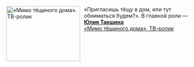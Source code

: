 <!--2025-02-15 10:08:50-->
<div class="yb">
  <div class="rss smaller1 kino_kino"><a href="https://www.kino-teatr.ru/video/46401/" title="«Мимо тёщиного дома». ТВ-ролик"><img src="https://www.kino-teatr.ru/video/1/0/46401/poster.jpg" width="196" height="147" align="left" hspace="5" style="margin: 0px 10px 0px 5px" alt="«Мимо тёщиного дома». ТВ-ролик"/></a>«Пригласишь тёщу в дом, или тут обниматься будем?». В главной роли — <a href=https://www.kino-teatr.ru/kino/acter/w/ros/4212/bio/ target=_blank><strong>Юлия Такшина</strong></a> <br><a class="light" href="https://www.kino-teatr.ru/video/46401/">«Мимо тёщиного дома». ТВ-ролик</a></div>
</div>
